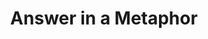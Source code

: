 ---
dateAdded: "2023-04-20"
category: "meta"
title: Answer in a Metaphor
prompt: |
  Explain the concept or situation using a metaphor.
---